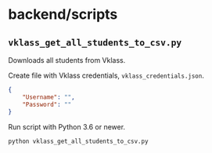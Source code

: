 # backend/scripts

## `vklass_get_all_students_to_csv.py`

Downloads all students from Vklass.

Create file with Vklass credentials, `vklass_credentials.json`.

```json
{
    "Username": "",
    "Password": ""
}
```

Run script with Python 3.6 or newer.

```bash
python vklass_get_all_students_to_csv.py
```
